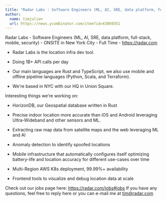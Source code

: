 ```yaml
---
title: "Radar Labs : Software Engineers (ML, AI, SRE, data platform, full-stack, mobile, security)"
author:
  name: timjulien
  url: https://news.ycombinator.com/item?id=43869351
---
```

Radar Labs - Software Engineers (ML, AI, SRE, data platform, full-stack, mobile, security) - ONSITE in New York City - Full Time - <a href="https:&#x2F;&#x2F;radar.com" rel="nofollow">https:&#x2F;&#x2F;radar.com</a>

- Radar Labs is the location infra dev tool.

- Doing 1B+ API calls per day

- Our main languages are Rust and TypeScript, we also use mobile and offline pipeline languages (Python, Scala, and Terraform).

- We&#x27;re based in NYC with our HQ in Union Square.

Interesting things we&#x27;re working on:

- HorizonDB, our Geospatial database written in Rust

- Precise indoor location more accurate than iOS and Android leveraging Ultra-Wideband and other sensors and ML.

- Extracting raw map data from satellite maps and the web leveraging ML and AI

- Anomaly detection to identify spoofed locations

- Mobile infrastructure that automatically configures itself optimizing battery-life and location accuracy for different use-cases over time

- Multi-Region AWS K8s deployment, 99.99%+ availability

- Frontend tools to visualize and debug location data at scale

Check out our jobs page here: <a href="https:&#x2F;&#x2F;radar.com&#x2F;jobs#jobs" rel="nofollow">https:&#x2F;&#x2F;radar.com&#x2F;jobs#jobs</a>
If you have any questions, feel free to reply here or you can e-mail me at tim@radar.com
<JobApplication />
